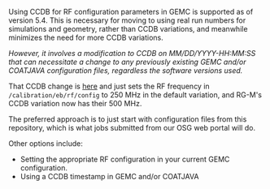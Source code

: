 Using CCDB for RF configuration parameters in GEMC is supported as of version 5.4.   This is necessary for moving to using real run numbers for simulations and geometry, rather than CCDB variations, and meanwhile minimizes the need for more CCDB variations.

_However, it involves a modification to CCDB on MM/DD/YYYY-HH:MM:SS that can necessitate a change to any previously existing GEMC and/or COATJAVA configuration files, regardless the software versions used._

That CCDB change is [here]() and just sets the RF frequency in `/calibration/eb/rf/config` to 250 MHz in the default variation, and RG-M's CCDB variation now has their 500 MHz.

The preferred approach is to just start with configuration files from this repository, which is what jobs submitted from our OSG web portal will do.

Other options include:
* Setting the appropriate RF configuration in your current GEMC configuration.
* Using a CCDB timestamp in GEMC and/or COATJAVA

